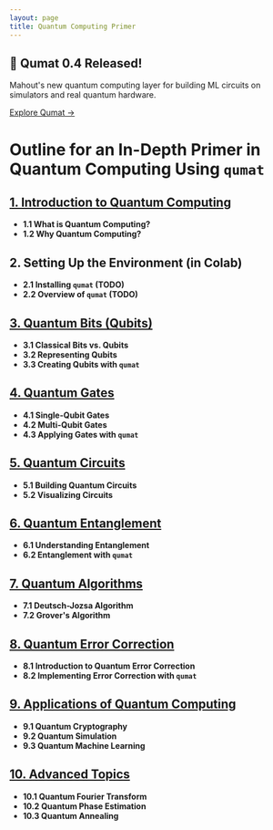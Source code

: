 ```yaml
---
layout: page
title: Quantum Computing Primer
---
```

 <div>
        <h2>🚀 Qumat 0.4 Released!</h2>
        <p>Mahout's new quantum computing layer for building ML circuits on simulators and real quantum hardware.</p>
        <a href="/documentation/qumat/">Explore Qumat →</a>
      </div>
      

# Outline for an In-Depth Primer in Quantum Computing Using `qumat`

## [1. Introduction to Quantum Computing](01_introduction/)
- **1.1 What is Quantum Computing?**
- **1.2 Why Quantum Computing?**

## 2. Setting Up the Environment (in Colab)
- **2.1 Installing `qumat` (TODO)**
- **2.2 Overview of `qumat` (TODO)**

## [3. Quantum Bits (Qubits)](03_qubits/)
- **3.1 Classical Bits vs. Qubits**
- **3.2 Representing Qubits**
- **3.3 Creating Qubits with `qumat`**

## [4. Quantum Gates](04_quantum_gates/)
- **4.1 Single-Qubit Gates**
- **4.2 Multi-Qubit Gates**
- **4.3 Applying Gates with `qumat`**

## [5. Quantum Circuits](05_quantum_circuits/)
- **5.1 Building Quantum Circuits**
- **5.2 Visualizing Circuits**

## [6. Quantum Entanglement](06_quantum_entanglement/)
- **6.1 Understanding Entanglement**
- **6.2 Entanglement with `qumat`**

## [7. Quantum Algorithms](07_quantum_algorithms/)
- **7.1 Deutsch-Jozsa Algorithm**
- **7.2 Grover's Algorithm**

## [8. Quantum Error Correction](08_quantum_error_correction/)
- **8.1 Introduction to Quantum Error Correction**
- **8.2 Implementing Error Correction with `qumat`**

## [9. Applications of Quantum Computing](09_applications/)
- **9.1 Quantum Cryptography**
- **9.2 Quantum Simulation**
- **9.3 Quantum Machine Learning**

## [10. Advanced Topics](10_advanced_topics/)
- **10.1 Quantum Fourier Transform**
- **10.2 Quantum Phase Estimation**
- **10.3 Quantum Annealing**

